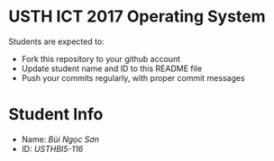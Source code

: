 USTH ICT 2017 Operating System
=====================================

Students are expected to:

* Fork this repository to your github account
* Update student name and ID to this README file
* Push your commits regularly, with proper commit messages

Student Info
=======================

* Name: *Bùi Ngọc Sơn*
* ID: *USTHBI5-116*
